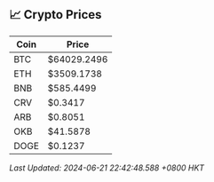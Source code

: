 ## 📈 Crypto Prices

| Coin | Price |
| ---- | ----- |
| BTC | $64029.2496 |
| ETH | $3509.1738 |
| BNB | $585.4499 |
| CRV | $0.3417 |
| ARB | $0.8051 |
| OKB | $41.5878 |
| DOGE | $0.1237 |

_Last Updated: 2024-06-21 22:42:48.588 +0800 HKT_